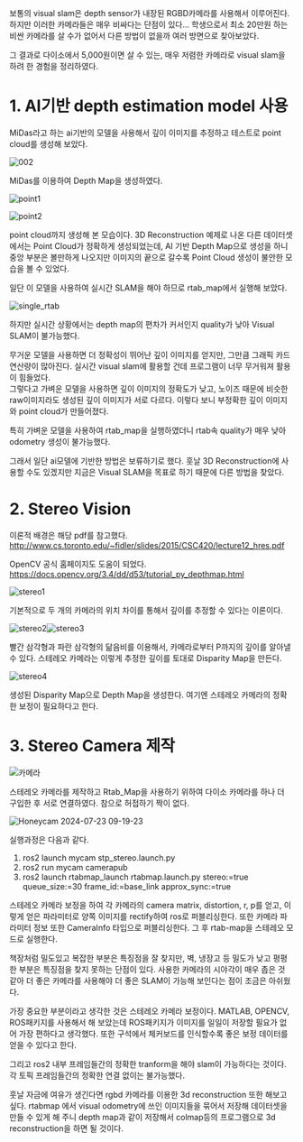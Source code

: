 
보통의 visual slam은 depth sensor가 내장된 RGBD카메라를 사용해서 이루어진다. 하지만 이러한 카메라들은 매우 비싸다는 단점이 있다... 학생으로서 최소 20만원 하는 비싼 카메라를 살 수가 없어서 다른 방법이 없을까 여러 방면으로 찾아보았다. 

그 결과로 다이소에서 5,000원이면 살 수 있는, 매우 저렴한 카메라로 visual slam을 하려 한 경험을 정리하였다. 

# 1. AI기반 depth estimation model 사용
MiDas라고 하는 ai기반의 모델을 사용해서 깊이 이미지를 추정하고 테스트로 point cloud를 생성해 보았다.

![002](https://github.com/user-attachments/assets/0e19d812-be6e-4778-9257-b1a62d443ad2)

MiDas를 이용하여 Depth Map을 생성하였다.

![point1](https://github.com/user-attachments/assets/75b24b24-a844-4042-9dfb-94229aad4b65)

![point2](https://github.com/user-attachments/assets/82e2665a-be75-4861-8e17-5a3664dbb9ff)

point cloud까지 생성해 본 모습이다. 3D Reconstruction 예제로 나온 다른 데이터셋에서는 Point Cloud가 정확하게 생성되었는데, AI 기반 Depth Map으로 생성을 하니 중앙 부분은 볼만하게 나오지만 이미지의 끝으로 갈수록 Point Cloud 생성이 불안한 모습을 볼 수 있었다.

일단 이 모델을 사용하여 실시간 SLAM을 해야 하므로 rtab_map에서 실행해 보았다.

![single_rtab](https://github.com/user-attachments/assets/d506094c-c26b-45f5-9f63-6f91a7b45910)


하지만 실시간 상황에서는 depth map의 편차가 커서인지 quality가 낮아 Visual SLAM이 불가능했다.

무거운 모델을 사용하면 더 정확성이 뛰어난 깊이 이미지를 얻지만, 그만큼 그래픽 카드 연산량이 많아진다. 실시간 visual slam에 활용할 건데 프로그램이 너무 무거워져 활용이 힘들었다.<br/>
그렇다고 가벼운 모델을 사용하면 깊이 이미지의 정확도가 낮고, 노이즈 때문에 비슷한 raw이미지라도 생성된 깊이 이미지가 서로 다르다. 이렇다 보니 부정확한 깊이 이미지와 point cloud가 만들어졌다. 

특히 가벼운 모델을 사용하여 rtab_map을 실행하였더니 rtab속 quality가 매우 낮아 odometry 생성이 불가능했다. 

그래서 일단 ai모델에 기반한 방법은 보류하기로 했다. 훗날 3D Reconstruction에 사용할 수도 있겠지만 지금은 Visual SLAM을 목표로 하기 때문에 다른 방법을 찾았다.


# 2. Stereo Vision
이론적 배경은 해당 pdf를 참고했다. http://www.cs.toronto.edu/~fidler/slides/2015/CSC420/lecture12_hres.pdf

OpenCV 공식 홈페이지도 도움이 되었다. https://docs.opencv.org/3.4/dd/d53/tutorial_py_depthmap.html

![stereo1](https://github.com/user-attachments/assets/e1d89ce7-cfec-4994-adc7-eb3a0119a598)

기본적으로 두 개의 카메라의 위치 차이를 통해서 깊이를 추정할 수 있다는 이론이다.

![stereo2](https://github.com/user-attachments/assets/b33b5455-d613-43a7-b009-d7495fc93d8d)![stereo3](https://github.com/user-attachments/assets/c30f0a19-ab79-47e2-94e1-6603c15a84de)


빨간 삼각형과 파란 삼각형의 닮음비를 이용해서, 카메라로부터 P까지의 깊이를 알아낼 수 있다. 스테레오 카메라는 이렇게 추정한 깊이를 토대로 Disparity Map을 만든다.

![stereo4](https://github.com/user-attachments/assets/d7c46963-5f77-4ad7-bc8c-417ae53708b1)

생성된 Disparity Map으로 Depth Map을 생성한다. 여기엔 스테레오 카메라의 정확한 보정이 필요하다고 한다. 


# 3. Stereo Camera 제작

![카메라](https://github.com/user-attachments/assets/5f7e87ce-90c1-4ccc-9919-559c3ad3fd95)

스테레오 카메라를 제작하고 Rtab_Map을 사용하기 위하여 다이소 카메라를 하나 더 구입한 후 서로 연결하였다. 참으로 허접하기 짝이 없다.

![Honeycam 2024-07-23 09-19-23](https://github.com/user-attachments/assets/d305e368-e9d1-4aec-b924-bd2049016d0d)

실행과정은 다음과 같다.

  1. ros2 launch mycam stp_stereo.launch.py
  2. ros2 run mycam camerapub
  3. ros2 launch rtabmap_launch rtabmap.launch.py stereo:=true queue_size:=30 frame_id:=base_link approx_sync:=true


스테레오 카메라 보정을 하여 각 카메라의 camera matrix, distortion, r, p를 얻고, 이렇게 얻은 파라미터로 양쪽 이미지를 rectify하여 ros로 퍼블리싱한다. 또한 카메라 파라미터 정보 또한 CameraInfo 타입으로 퍼블리싱한다. 그 후 rtab-map을 스테레오 모드로 실행한다. 

책장처럼 밀도있고 복잡한 부분은 특징점을 잘 찾지만, 벽, 냉장고 등 밀도가 낮고 평평한 부분은 특징점을 찾지 못하는 단점이 있다. 사용한 카메라의 시야각이 매우 좁은 것 같아 더 좋은 카메라를 사용해야 더 좋은 SLAM이 가능해 보인다는 점이 조금은 아쉬웠다.

가장 중요한 부분이라고 생각한 것은 스테레오 카메라 보정이다. MATLAB, OPENCV, ROS패키지를 사용해서 해 보았는데 ROS패키지가 이미지를 일일이 저장할 필요가 없어 가장 편하다고 생각했다. 또한 구석에서 체커보드를 인식할수록 좋은 보정 데이터를 얻을 수 있다고 한다.

그리고 ros2 내부 프레임들간의 정확한 tranform을 해야 slam이 가능하다는 것이다. 각 토픽 프레임들간의 정확한 연결 없이는 불가능했다.



훗날 자금에 여유가 생긴다면 rgbd 카메라를 이용한 3d reconstruction 또한 해보고 싶다. rtabmap 에서 visual odometry에 쓰인 이미지들을 묶어서 저장해 데이터셋을 만들 수 있게 해 주니 depth map과 같이 저장해서 colmap등의 프로그램으로 3d reconstruction을 하면 될 것이다.
